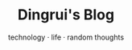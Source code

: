 ---
title: Dingrui's Blog
subtitle: technology ·  life · random thoughts
disable_mathjax: true
disable_highlight: true
disable_comments: true
---